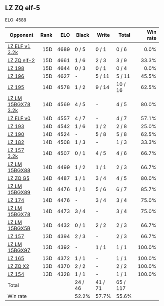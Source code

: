 ## LZ ZQ elf-5 ##

ELO: 4588

Opponent | Rank | ELO | Black | Write | Total | Win rate
---------|-----:|----:|-------|-------|-------|-------:
[LZ ELF v1 3.2k](LZ%20ELF%20v1%203.2k.md) | 15D | 4689 | 0 / 5 | 0 / 1 | 0 / 6 | 0.0%
[LZ ZQ elf-2](LZ%20ZQ%20elf-2.md) | 15D | 4661 | 1 / 6 | 2 / 3 | 3 / 9 | 33.3%
[LZ 198](LZ%20198.md) | 15D | 4644 | 0 / 3 | 0 / 1 | 0 / 4 | 0.0%
[LZ 196](LZ%20196.md) | 15D | 4627 | - | 5 / 11 | 5 / 11 | 45.5%
[LZ 195](LZ%20195.md) | 14D | 4578 | 1 / 2 | 9 / 14 | 10 / 16 | 62.5%
[LZ LM 15BGX78 3.2k](LZ%20LM%2015BGX78%203.2k.md) | 14D | 4569 | 4 / 5 | - | 4 / 5 | 80.0%
[LZ ELF v0](LZ%20ELF%20v0.md) | 14D | 4557 | 4 / 7 | - | 4 / 7 | 57.1%
[LZ 193](LZ%20193.md) | 14D | 4542 | 1 / 6 | 1 / 2 | 2 / 8 | 25.0%
[LZ 190](LZ%20190.md) | 14D | 4524 | - | 5 / 8 | 5 / 8 | 62.5%
[LZ 182](LZ%20182.md) | 14D | 4508 | 1 / 3 | - | 1 / 3 | 33.3%
[LZ 157 3.2k](LZ%20157%203.2k.md) | 14D | 4507 | 0 / 1 | 4 / 5 | 4 / 6 | 66.7%
[LZ LM 15BGX88](LZ%20LM%2015BGX88.md) | 14D | 4499 | 1 / 2 | 1 / 1 | 2 / 3 | 66.7%
[LZ ZQ G5](LZ%20ZQ%20G5.md) | 14D | 4487 | 1 / 1 | 3 / 4 | 4 / 5 | 80.0%
[LZ LM 15BGX89](LZ%20LM%2015BGX89.md) | 14D | 4476 | 1 / 1 | 5 / 6 | 6 / 7 | 85.7%
[LZ 174](LZ%20174.md) | 14D | 4476 | - | 3 / 4 | 3 / 4 | 75.0%
[LZ LM 15BGX78](LZ%20LM%2015BGX78.md) | 14D | 4473 | 3 / 4 | - | 3 / 4 | 75.0%
[LZ LM 15BGX5B](LZ%20LM%2015BGX5B.md) | 14D | 4432 | 0 / 1 | 2 / 2 | 2 / 3 | 66.7%
[LZ 157](LZ%20157.md) | 13D | 4394 | 2 / 3 | - | 2 / 3 | 66.7%
[LZ LM 15BGX97](LZ%20LM%2015BGX97.md) | 13D | 4392 | - | 1 / 1 | 1 / 1 | 100.0%
[LZ 165](LZ%20165.md) | 13D | 4372 | 1 / 1 | - | 1 / 1 | 100.0%
[LZ ZQ X2](LZ%20ZQ%20X2.md) | 13D | 4370 | 2 / 2 | - | 2 / 2 | 100.0%
[LZ 154](LZ%20154.md) | 13D | 4328 | 1 / 1 | - | 1 / 1 | 100.0%
Total | | | 24 / 46 | 41 / 71 | 65 / 117 | 
Win rate| | | 52.2% | 57.7% | 55.6% | 
